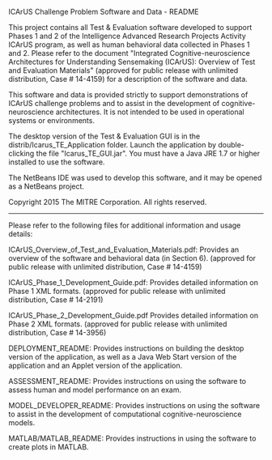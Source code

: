ICArUS Challenge Problem Software and Data - README

This project contains all Test & Evaluation software developed to support Phases 1 and 2 of 
the Intelligence Advanced Research Projects Activity ICArUS program, as well as human 
behavioral data collected in Phases 1 and 2. Please refer to the document "Integrated 
Cognitive-neuroscience Architectures for Understanding Sensemaking (ICArUS): 
Overview of Test and Evaluation Materials" (approved for public release with unlimited distribution, 
Case # 14-4159) for a description of the software and data. 

This software and data is provided strictly to support demonstrations of ICArUS challenge problems
 and to assist in the development of cognitive-neuroscience architectures. It is not intended to be used
in operational systems or environments.

The desktop version of the Test & Evaluation GUI is in the distrib/Icarus_TE_Application folder. 
Launch the application by double-clicking the file "Icarus_TE_GUI.jar". 
You must have a Java JRE 1.7 or higher installed to use the software.

The NetBeans IDE was used to develop this software, and it may be opened as a NetBeans project.

Copyright 2015 The MITRE Corporation. All rights reserved.

-------------------------------------------------------------------------
Please refer to the following files for additional information and usage details:

ICArUS_Overview_of_Test_and_Evaluation_Materials.pdf: Provides an overview of the software and behavioral data (in Section 6).
(approved for public release with unlimited distribution, Case # 14-4159)

ICArUS_Phase_1_Development_Guide.pdf: Provides detailed information on Phase 1 XML formats.
(approved for public release with unlimited distribution, Case # 14-2191)

ICArUS_Phase_2_Development_Guide.pdf Provides detailed information on Phase 2 XML formats.
(approved for public release with unlimited distribution, Case # 14-3956)

DEPLOYMENT_README: Provides instructions on building the desktop version of the application,
as well as a Java Web Start version of the application and an Applet version of the application.

ASSESSMENT_README: Provides instructions on using the software to assess human and model performance
on an exam.

MODEL_DEVELOPER_README: Provides instructions on using the software to assist in the development
of computational cognitive-neuroscience models.

MATLAB/MATLAB_README: Provides instructions in using the software to create plots
in MATLAB.



